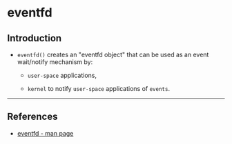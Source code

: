 # eventfd

## Introduction

* `eventfd()` creates an "eventfd object" that can be used as an event wait/notify mechanism by:
       
    * `user-space` applications,
    
    * `kernel` to notify `user-space` applications of `events`.

---

## References

* [eventfd - man page](https://man7.org/linux/man-pages/man2/eventfd.2.html)